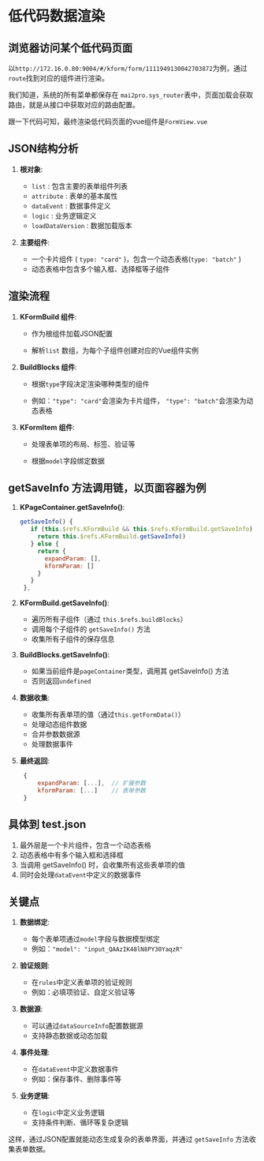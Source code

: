 # 低代码数据渲染

## 浏览器访问某个低代码页面

以`http://172.16.0.80:9004/#/kform/form/1111949130042703872`为例，通过`route`找到对应的组件进行渲染。

我们知道，系统的所有菜单都保存在 `mai2pro.sys_router`表中，页面加载会获取路由，就是从接口中获取对应的路由配置。

跟一下代码可知，最终渲染低代码页面的vue组件是`FormView.vue`

## JSON结构分析

1. **根对象**:

    - `list` : 包含主要的表单组件列表
    - `attribute` : 表单的基本属性
    - `dataEvent` : 数据事件定义
    - `logic` : 业务逻辑定义
    - `loadDataVersion` : 数据加载版本

2. **主要组件**:

    - 一个卡片组件 ( `type: "card"` )，包含一个动态表格(` type: "batch" ` )
    - 动态表格中包含多个输入框、选择框等子组件

## 渲染流程

1. **KFormBuild 组件**:
   
    - 作为根组件加载JSON配置
   
    - 解析`list` 数组，为每个子组件创建对应的Vue组件实例

2. **BuildBlocks 组件**:
   
    - 根据`type`字段决定渲染哪种类型的组件
   
    - 例如：`"type": "card"`会渲染为卡片组件， `"type": "batch"`会渲染为动态表格

3. **KFormItem 组件**:
   
    - 处理表单项的布局、标签、验证等
   
    - 根据`model`字段绑定数据

## getSaveInfo 方法调用链，以页面容器为例

1. **KPageContainer.getSaveInfo()**:
   
    ``` js
    getSaveInfo() {
       if (this.$refs.KFormBuild && this.$refs.KFormBuild.getSaveInfo) {
         return this.$refs.KFormBuild.getSaveInfo()
       } else {
         return {
           expandParam: [],
           kformParam: []
         }
       }
     },
    ```

2. **KFormBuild.getSaveInfo()**:
   
    - 遍历所有子组件（通过 `this.$refs.buildBlocks`）
    - 调用每个子组件的 `getSaveInfo()` 方法
    - 收集所有子组件的保存信息

3. **BuildBlocks.getSaveInfo()**:
   
    - 如果当前组件是`pageContainer`类型，调用其 getSaveInfo() 方法
    - 否则返回`undefined`

4. **数据收集**:
   
    - 收集所有表单项的值（通过`this.getFormData()`） 
    - 处理动态组件数据
    - 合并参数数据源
   - 处理数据事件

5. **最终返回**:
   
   ```javascript
    {   
        expandParam: [...],  // 扩展参数   
        kformParam: [...]    // 表单参数 
    }
   ```


## 具体到 test.json

1. 最外层是一个卡片组件，包含一个动态表格
2. 动态表格中有多个输入框和选择框
3. 当调用 getSaveInfo() 时，会收集所有这些表单项的值
4. 同时会处理`dataEvent`中定义的数据事件

## 关键点

1. **数据绑定**:
   
    - 每个表单项通过`model`字段与数据模型绑定
    - 例如：`"model": "input_QAAzIK48lN8PY30YaqzR"`

2. **验证规则**:
   
    - 在`rules`中定义表单项的验证规则
    - 例如：必填项验证、自定义验证等

3. **数据源**:
   
    - 可以通过`dataSourceInfo`配置数据源
    - 支持静态数据或动态加载

1. **事件处理**:
   
    - 在`dataEvent`中定义数据事件
    - 例如：保存事件、删除事件等

5. **业务逻辑**:
   
    - 在`logic`中定义业务逻辑
    - 支持条件判断、循环等复杂逻辑

这样，通过JSON配置就能动态生成复杂的表单界面，并通过 `getSaveInfo` 方法收集表单数据。